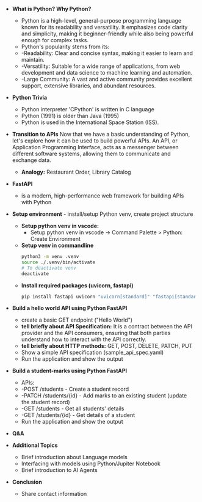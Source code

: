 * **What is Python? Why Python?**
     * Python is a high-level, general-purpose programming language known for its readability and versatility. It emphasizes code clarity and simplicity, making it beginner-friendly while also being powerful enough for complex tasks.
     * Python's popularity stems from its:
     * -Readability: Clear and concise syntax, making it easier to learn and maintain.
     * -Versatility: Suitable for a wide range of applications, from web development and data science to machine learning and automation.
     * -Large Community: A vast and active community provides excellent support, extensive libraries, and abundant resources.

* **Python Trivia**
    * Python interpreter 'CPython' is written in C language
    * Python (1991) is older than Java (1995)
    * Python is used in the International Space Station (ISS).

* **Transition to APIs**
    Now that we have a basic understanding of Python, let's explore how it can be used to build powerful APIs. An API, or Application Programming Interface, acts as a messenger between different software systems, allowing them to communicate and exchange data.

    * **Analogy:** Restaurant Order, Library Catalog

* **FastAPI**
   * is a modern, high-performance web framework for building APIs with Python

* **Setup environment** - install/setup Python venv, create project structure
    * **Setup python venv in vscode:**
        * Setup python venv in vscode -> Command Palette > Python: Create Environment
    * **Setup venv in commandline**
        ```bash
        python3 -m venv .venv
        source ./.venv/bin/activate
        # To deactivate venv
        deactivate
        ```
    * **Install required packages (uvicorn, fastapi)**
        ```bash
        pip install fastapi uvicorn "uvicorn[standard]" "fastapi[standard]" 
        ```

* **Build a hello world API using Python FastAPI**
    * create a basic GET endpoint ("Hello World")
    * **tell briefly about API Specification:** It is a contract between the API provider and the API consumers, ensuring that both parties understand how to interact with the API correctly.
    * **tell briefly about HTTP methods:** GET, POST, DELETE, PATCH, PUT
    * Show a simple API specification (sample_api_spec.yaml)
    * Run the application and show the output
 
* **Build a student-marks using Python FastAPI**
   * APIs:
   *    -POST /students - Create a student record
   *    -PATCH /students/{id}  - Add marks to an existing student (update the student record)
   *    -GET /students - Get all students' details
   *    -GET /students/{id} - Get details of a student
   *    Run the application and show the output
   
* **Q&A**
* **Additional Topics**
  * Brief introduction about Language models
  * Interfacing with models using Python/Jupiter Notebook
  * Brief introduction to AI Agents
 
* **Conclusion**
   * Share contact information  
